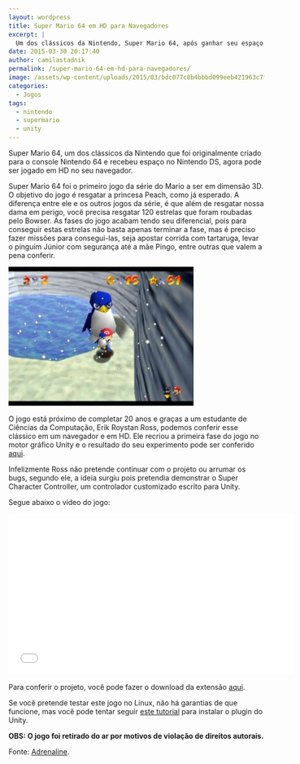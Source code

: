 ```yaml
---
layout: wordpress
title: Super Mario 64 em HD para Navegadores
excerpt: |
  Um dos clássicos da Nintendo, Super Mario 64, após ganhar seu espaço nos consoles N64 e NDS, recebeu uma versão em HD para navegadores. Infelizmente o criador só fez a primeira fase e não pretende continuar a desenvolver o projeto.
date: 2015-03-30 20:17:40
author: camilastadnik
permalink: /super-mario-64-em-hd-para-navegadores/
image: /assets/wp-content/uploads/2015/03/bdc077c8b4bbbd099eeb421963c7f90d.jpg
categories:
  - Jogos
tags:
  - nintendo
  - supermario
  - unity
---
```


Super Mario 64, um dos clássicos da Nintendo que foi originalmente criado para o console Nintendo 64 e recebeu espaço no Nintendo DS, agora pode ser jogado em HD no seu navegador.

Super Mario 64 foi o primeiro jogo da série do Mario a ser em dimensão 3D. O objetivo do jogo é resgatar a princesa Peach, como já esperado. A diferença entre ele e os outros jogos da série, é que além de resgatar nossa dama em perigo, você precisa resgatar 120 estrelas que foram roubadas pelo Bowser. As fases do jogo acabam tendo seu diferencial, pois para conseguir estas estrelas não basta apenas terminar a fase, mas é preciso fazer missões para consegui-las, seja apostar corrida com tartaruga, levar o pinguim Júnior com segurança até a mãe Pingo, entre outras que valem a pena conferir.

<a href="/assets/wp-content/uploads/2015/03/NINTENDO64-Super-Mario-Star-Road-Deluxe_May3-17_46_52.jpg"><img class="wp-image-1726 aligncenter" src="/assets/wp-content/uploads/2015/03/NINTENDO64-Super-Mario-Star-Road-Deluxe_May3-17_46_52-300x225.jpg" alt="NINTENDO64--Super Mario Star Road Deluxe_May3 17_46_52" width="364" height="273" /></a>

O jogo está próximo de completar 20 anos e graças a um estudante de Ciências da Computação, Erik Roystan Ross, podemos conferir esse clássico em um navegador e em HD. Ele recriou a primeira fase do jogo no motor gráfico Unity e o resultado do seu experimento pode ser conferido <a href="http://mario64-erik.u85.net/Web.html" target="_blank">aqui</a>.

Infelizmente Ross não pretende continuar com o projeto ou arrumar os bugs, segundo ele, a ideia surgiu pois pretendia demonstrar o Super Character Controller, um controlador customizado escrito para Unity.

Segue abaixo o vídeo do jogo:

<iframe class="aligncenter" src="//www.youtube.com/embed/e8-2TF3Okyw" width="560" height="315" frameborder="0" allowfullscreen="allowfullscreen"></iframe>

Para conferir o projeto, você pode fazer o download da extensão <a href="http://mario64-erik.u85.net/Web.html" target="_blank">aqui</a>.

Se você pretende testar este jogo no Linux, não há garantias de que funcione, mas você pode tentar seguir <a title="Unity Web Player" href="http://wiki.unity3d.com/index.php/Running_Unity_Web_Player_on_Linux_using_Pipelight" target="_blank">este tutorial</a> para instalar o plugin do Unity.

<strong>OBS: O jogo foi retirado do ar por motivos de violação de direitos autorais.</strong>

Fonte: <a href="http://adrenaline.uol.com.br/2015/03/28/33378/super-mario-64-ganha-vers-o-em-hd-para-navegadores" target="_blank">Adrenaline</a>.